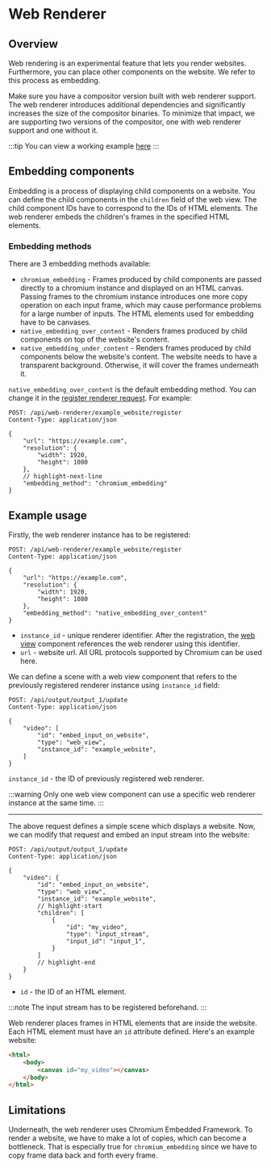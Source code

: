 # Web Renderer

## Overview

Web rendering is an experimental feature that lets you render websites.
Furthermore, you can place other components on the website. We refer to this process as embedding.

Make sure you have a compositor version built with web renderer support. The web renderer introduces additional dependencies and significantly increases the size of the compositor binaries. To minimize that impact, we are supporting two versions of the compositor, one with web renderer support and one without it.

:::tip
You can view a working example [here](https://github.com/membraneframework/live_compositor/blob/master/examples/web_view.rs)
:::

## Embedding components

Embedding is a process of displaying child components on a website. You can define the child components in the `children` field of the web view.
The child component IDs have to correspond to the IDs of HTML elements.
The web renderer embeds the children's frames in the specified HTML elements.

### Embedding methods

There are 3 embedding methods available:

- `chromium_embedding` - Frames produced by child components are passed directly to a chromium instance and displayed on an HTML canvas. Passing frames to the chromium instance introduces one more copy operation on each input frame, which may cause performance problems for a large number of inputs. The HTML elements used for embedding have to be canvases.
- `native_embedding_over_content` - Renders frames produced by child components on top of the website's content.
- `native_embedding_under_content` - Renders frames produced by child components below the website's content. The website needs to have a transparent background. Otherwise, it will cover the frames underneath it.

`native_embedding_over_content` is the default embedding method.
You can change it in the [register renderer request](../api/routes.md#register-web-renderer-instance). For example:

```http
POST: /api/web-renderer/example_website/register
Content-Type: application/json

{
    "url": "https://example.com",
    "resolution": {
        "width": 1920,
        "height": 1080
    },
    // highlight-next-line
    "embedding_method": "chromium_embedding"
}
```

## Example usage

Firstly, the web renderer instance has to be registered:

```http
POST: /api/web-renderer/example_website/register
Content-Type: application/json

{
    "url": "https://example.com",
    "resolution": {
        "width": 1920,
        "height": 1080
    },
    "embedding_method": "native_embedding_over_content"
}
```

- `instance_id` - unique renderer identifier. After the registration, the [web view](../api/components/WebView.md) component references the web renderer using this identifier.
- `url` - website url. All URL protocols supported by Chromium can be used here.

We can define a scene with a web view component that refers to the previously registered renderer instance using `instance_id` field:

```http
POST: /api/output/output_1/update
Content-Type: application/json

{
    "video": [
        "id": "embed_input_on_website",
        "type": "web_view",
        "instance_id": "example_website",
    ]
}
```

`instance_id` - the ID of previously registered web renderer.

:::warning
Only one web view component can use a specific web renderer instance at the same time.
:::

---

The above request defines a simple scene which displays a website.
Now, we can modify that request and embed an input stream into the website:

```http
POST: /api/output/output_1/update
Content-Type: application/json

{
    "video": {
        "id": "embed_input_on_website",
        "type": "web_view",
        "instance_id": "example_website",
        // highlight-start
        "children": [
            {
                "id": "my_video",
                "type": "input_stream",
                "input_id": "input_1",
            }
        ]
        // highlight-end
    }
}
```

- `id` - the ID of an HTML element.

:::note
The input stream has to be registered beforehand.
:::

Web renderer places frames in HTML elements that are inside the website. Each HTML element must have an `id` attribute defined.
Here's an example website:

```html
<html>
    <body>
        <canvas id="my_video"></canvas>
    </body>
</html>
```

## Limitations

Underneath, the web renderer uses Chromium Embedded Framework. To render a website, we have to make a lot of copies, which can become a bottleneck. That is especially true for `chromium_embedding` since we have to copy frame data back and forth every frame.
